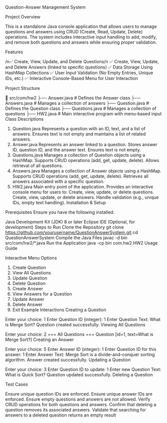 Question-Answer Management System

Project Overview

This is a standalone Java console application that allows users to manage questions and answers using CRUD (Create, Read, Update, Delete) operations. The system includes interactive input handling to add, modify, and remove both questions and answers while ensuring proper validation.

Features

/n✅ Create, View, Update, and Delete Questions/n
✅ Create, View, Update, and Delete Answers (linked to specific questions)
✅ Data Storage Using HashMap Collections
✅ User Input Validation (No Empty Entries, Unique IDs, etc.)
✅ Interactive Console-Based Menu for User Interaction

Project Structure

📂 src/com/hw2
   ├── Answer.java        # Defines the Answer class
   ├── Answers.java       # Manages a collection of answers
   ├── Question.java      # Defines the Question class
   ├── Questions.java     # Manages a collection of questions
   ├── HW2.java           # Main interactive program with menu-based input
Class Descriptions

1. Question.java
Represents a question with an ID, text, and a list of answers.
Ensures text is not empty and maintains a list of related answers.
2. Answer.java
Represents an answer linked to a question.
Stores answer ID, question ID, and the answer text.
Ensures text is not empty.
3. Questions.java
Manages a collection of Question objects using a HashMap.
Supports CRUD operations (add, get, update, delete).
Allows retrieval of all questions.
4. Answers.java
Manages a collection of Answer objects using a HashMap.
Supports CRUD operations (add, get, update, delete).
Retrieves all answers associated with a specific question.
5. HW2.java
Main entry point of the application.
Provides an interactive console menu for users to:
Create, view, update, or delete questions.
Create, view, update, or delete answers.
Handle validation (e.g., unique IDs, empty text handling).
Installation & Setup

Prerequisites
Ensure you have the following installed:

Java Development Kit (JDK) 8 or later
Eclipse IDE (Optional, for development)
Steps to Run
Clone the Repository
git clone https://github.com/yourusername/QuestionAnswerSystem.git
cd QuestionAnswerSystem
Compile the Java Files
javac -d bin src/com/hw2/*.java
Run the Application
java -cp bin com.hw2.HW2
Usage Guide

Interactive Menu Options
1. Create Question
2. View All Questions
3. Update Question
4. Delete Question
5. Create Answer
6. View Answers for a Question
7. Update Answer
8. Delete Answer
9. Exit
Example Interactions
Creating a Question

Enter your choice: 1
Enter Question ID (integer): 1
Enter Question Text: What is Merge Sort?
Question created successfully.
Viewing All Questions

Enter your choice: 2
=== All Questions ===
Question [id=1, text=What is Merge Sort?]
Creating an Answer

Enter your choice: 5
Enter Answer ID (integer): 1
Enter Question ID for this answer: 1
Enter Answer Text: Merge Sort is a divide-and-conquer sorting algorithm.
Answer created successfully.
Updating a Question

Enter your choice: 3
Enter Question ID to update: 1
Enter new Question Text: What is Quick Sort?
Question updated successfully.
Deleting a Question

Test Cases

Ensure unique question IDs are enforced.
Ensure unique answer IDs are enforced.
Ensure empty questions and answers are not allowed.
Verify CRUD operations for both questions and answers.
Confirm that deleting a question removes its associated answers.
Validate that searching for answers to a deleted question returns an empty result
